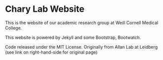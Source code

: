 # Chary Lab Website

This is the website of our academic research group at Weill Cornell Medical College.

This website is powered by Jekyll and some Bootstrap, Bootwatch.

Code released under the MIT License.
Originally from Allan Lab at Leidberg (see link on right-hand-side for original page)


